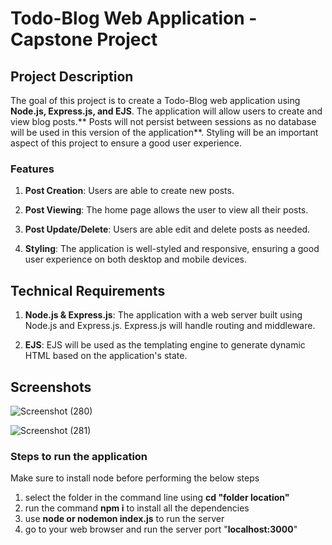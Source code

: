 # Todo-Blog Web Application - Capstone Project

## Project Description
The goal of this project is to create a Todo-Blog web application using **Node.js, Express.js, and EJS**. The application will allow users to create and view blog posts.** Posts will not persist between sessions as no database will be used in this version of the application**. Styling will be an important aspect of this project to ensure a good user experience.

### Features
1. **Post Creation**: Users are able to create new posts.

2. **Post Viewing**: The home page allows the user to view all their posts.

3. **Post Update/Delete**: Users are able edit and delete posts as needed.

4. **Styling**: The application is well-styled and responsive, ensuring a good user experience on both desktop and mobile devices.

## Technical Requirements
1. **Node.js & Express.js**: The application with a web server built using Node.js and Express.js. Express.js will handle routing and middleware.

2. **EJS**: EJS will be used as the templating engine to generate dynamic HTML based on the application's state.


## Screenshots

![Screenshot (280)](https://github.com/krmilan/blog-web-application/assets/109038886/b0d19ea4-981f-48aa-82a4-c93f2fd74bb2)

![Screenshot (281)](https://github.com/krmilan/blog-web-application/assets/109038886/c1c66c6f-895f-46fd-af11-bb4d67f5a936)

### Steps to run the application
Make sure to install node before performing the below steps
1. select the folder in the command line using **cd "folder location"**
2. run the command **npm i** to install all the dependencies
3. use **node or nodemon index.js** to run the server
4. go to your web browser and run the server port "**localhost:3000**"


